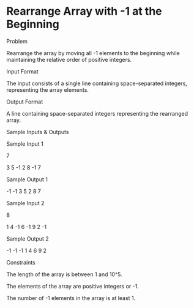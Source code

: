 # Rearrange Array with -1 at the Beginning

Problem





Rearrange the array by moving all -1 elements to the beginning while maintaining the relative order of positive integers.





Input Format



The input consists of a single line containing space-separated integers, representing the array elements.





Output Format



A line containing space-separated integers representing the rearranged array.





Sample Inputs & Outputs



Sample Input 1

7

3 5 -1 2 8 -1 7



Sample Output 1

-1 -1 3 5 2 8 7







Sample Input 2

8

1 4 -1 6 -1 9 2 -1



Sample Output 2

-1 -1 -1 1 4 6 9 2







Constraints



The length of the array is between 1 and 10^5.



The elements of the array are positive integers or -1. 



The number of -1 elements in the array is at least 1.





